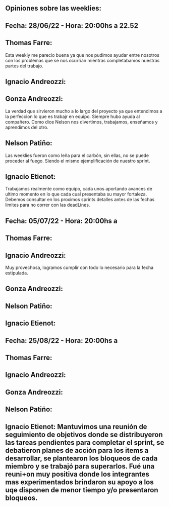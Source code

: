 Opiniones sobre las weeklies:
-----------------------------

Fecha: 28/06/22 - Hora: 20:00hs a 22.52
---------------------------------------

Thomas Farre:
-------------
Esta weekly me parecio buena ya que nos pudimos ayudar entre nosotros con los problemas que se nos ocurrian mientras completabamos nuestras partes del trabajo.

Ignacio Andreozzi:
------------------

Gonza Andreozzi:
----------------
La verdad que sirvieron mucho a lo largo del proyecto ya que entendimos a la perfeccion lo que es trabajr en equipo. Siempre hubo ayuda al compañero. Como dice Nelson nos divertimos, trabajamos, enseñamos y aprendimos del otro.

Nelson Patiño:
--------------
Las weeklies fueron como leña para el carbón, sin ellas, no se puede proceder al fuego. Siendo el mismo ejemplificación
de nuestro sprint. 

Ignacio Etienot: 
----------------
Trabajamos realmente como equipo, cada unos aportando avances de ultimo momento en lo que cada cual presentaba su mayor fortaleza. Debemos consultar en los proximos sprints detalles antes de las fechas limites para no correr con las deadLines.



Fecha: 05/07/22 - Hora: 20:00hs a 
--------------------------------------

Thomas Farre:
-------------

Ignacio Andreozzi:
------------------
Muy provechosa, logramos cumplir con todo lo necesario para la fecha estipulada.

Gonza Andreozzi:
----------------

Nelson Patiño:
--------------

Ignacio Etienot:
----------------


Fecha: 25/08/22 - Hora: 20:00hs a 
--------------------------------------

Thomas Farre:
-------------

Ignacio Andreozzi:
------------------

Gonza Andreozzi:
----------------

Nelson Patiño:
--------------

Ignacio Etienot: Mantuvimos una reunión de seguimiento de objetivos donde se distribuyeron las tareas pendientes para completar el sprint, se debatieron planes de acción para los items a desarrollar, se plantearon los bloqueos de cada miembro y se trabajó para superarlos. Fué una reuni+on muy positiva donde los integrantes mas experimentados brindaron su apoyo a los uqe disponen de menor tiempo y/o presentaron bloqueos.
----------------